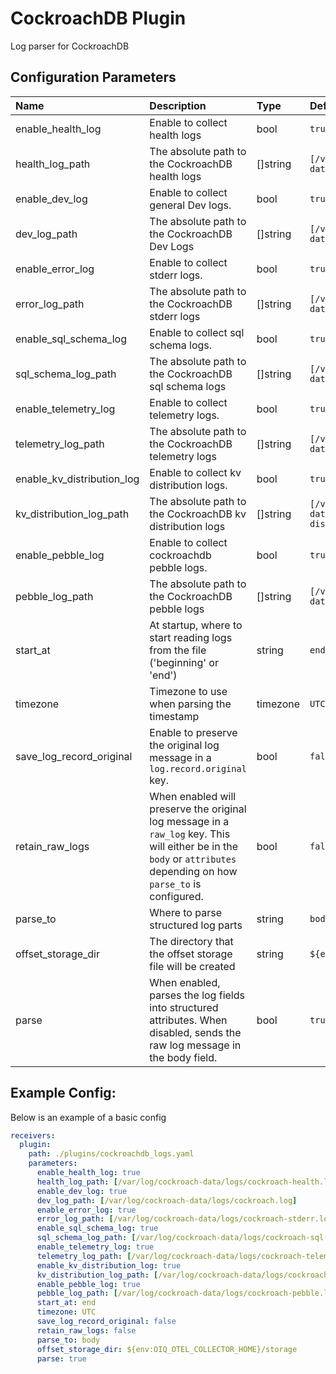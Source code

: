 # CockroachDB Plugin

Log parser for CockroachDB

## Configuration Parameters

| Name | Description | Type | Default | Required | Values |
|:-- |:-- |:-- |:-- |:-- |:-- |
| enable_health_log | Enable to collect health logs | bool | `true` | false |  |
| health_log_path | The absolute path to the CockroachDB health logs | []string | `[/var/log/cockroach-data/logs/cockroach-health.log]` | false |  |
| enable_dev_log | Enable to collect general Dev logs. | bool | `true` | false |  |
| dev_log_path | The absolute path to the CockroachDB Dev Logs | []string | `[/var/log/cockroach-data/logs/cockroach.log]` | false |  |
| enable_error_log | Enable to collect stderr logs. | bool | `true` | false |  |
| error_log_path | The absolute path to the CockroachDB stderr logs | []string | `[/var/log/cockroach-data/logs/cockroach-stderr.log]` | false |  |
| enable_sql_schema_log | Enable to collect sql schema logs. | bool | `true` | false |  |
| sql_schema_log_path | The absolute path to the CockroachDB sql schema logs | []string | `[/var/log/cockroach-data/logs/cockroach-sql-schema.log]` | false |  |
| enable_telemetry_log | Enable to collect telemetry logs. | bool | `true` | false |  |
| telemetry_log_path | The absolute path to the CockroachDB telemetry logs | []string | `[/var/log/cockroach-data/logs/cockroach-telemetry.log]` | false |  |
| enable_kv_distribution_log | Enable to collect kv distribution logs. | bool | `true` | false |  |
| kv_distribution_log_path | The absolute path to the CockroachDB kv distribution logs | []string | `[/var/log/cockroach-data/logs/cockroach-kv-distribution.log]` | false |  |
| enable_pebble_log | Enable to collect cockroachdb pebble logs. | bool | `true` | false |  |
| pebble_log_path | The absolute path to the CockroachDB pebble logs | []string | `[/var/log/cockroach-data/logs/cockroach-pebble.log]` | false |  |
| start_at | At startup, where to start reading logs from the file ('beginning' or 'end') | string | `end` | false | `beginning`, `end` |
| timezone | Timezone to use when parsing the timestamp | timezone | `UTC` | false |  |
| save_log_record_original | Enable to preserve the original log message in a `log.record.original` key. | bool | `false` | false |  |
| retain_raw_logs | When enabled will preserve the original log message in a `raw_log` key. This will either be in the `body` or `attributes` depending on how `parse_to` is configured. | bool | `false` | false |  |
| parse_to | Where to parse structured log parts | string | `body` | false | `body`, `attributes` |
| offset_storage_dir | The directory that the offset storage file will be created | string | `${env:OIQ_OTEL_COLLECTOR_HOME}/storage` | false |  |
| parse | When enabled, parses the log fields into structured attributes. When disabled, sends the raw log message in the body field. | bool | `true` | false |  |

## Example Config:

Below is an example of a basic config

```yaml
receivers:
  plugin:
    path: ./plugins/cockroachdb_logs.yaml
    parameters:
      enable_health_log: true
      health_log_path: [/var/log/cockroach-data/logs/cockroach-health.log]
      enable_dev_log: true
      dev_log_path: [/var/log/cockroach-data/logs/cockroach.log]
      enable_error_log: true
      error_log_path: [/var/log/cockroach-data/logs/cockroach-stderr.log]
      enable_sql_schema_log: true
      sql_schema_log_path: [/var/log/cockroach-data/logs/cockroach-sql-schema.log]
      enable_telemetry_log: true
      telemetry_log_path: [/var/log/cockroach-data/logs/cockroach-telemetry.log]
      enable_kv_distribution_log: true
      kv_distribution_log_path: [/var/log/cockroach-data/logs/cockroach-kv-distribution.log]
      enable_pebble_log: true
      pebble_log_path: [/var/log/cockroach-data/logs/cockroach-pebble.log]
      start_at: end
      timezone: UTC
      save_log_record_original: false
      retain_raw_logs: false
      parse_to: body
      offset_storage_dir: ${env:OIQ_OTEL_COLLECTOR_HOME}/storage
      parse: true
```
